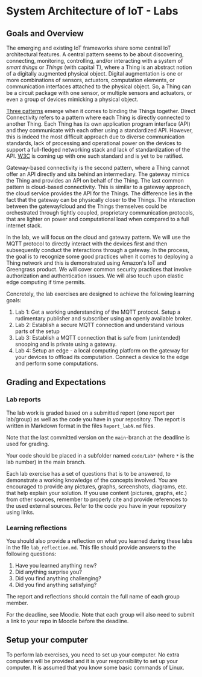 # System Architecture of IoT - Labs
## Goals and Overview

The emerging and existing IoT frameworks share some central IoT architectural
features. A central pattern seems to be about discovering, connecting,
monitoring, controlling, and/or interacting with a system of _smart things_ or
_Things_ (with capital T), where a Thing is an abstract notion of a digitally
augmented physical object. Digital augmentation is one or more combinations of
sensors, actuators, computation elements, or communication interfaces attached to
the physical object. So, a Thing can be a circuit package with one sensor, or
multiple sensors and actuators, or even a group of devices mimicking a physical
object.

[Three
patterns](https://www.w3.org/Submission/wot-model/#web-things-integration-patterns)
emerge when it comes to binding the Things together. Direct Connectivity refers to
a pattern where each Thing is directly connected to another Thing. Each Thing
has its own application program interface (API) and they communicate with each
other using a standardized API. However, this is indeed the most difficult
approach due to diverse communication standards, lack of processing and
operational power on the devices to support a full-fledged networking stack and
lack of standardization of the API.
[W3C](https://www.w3.org/Submission/wot-model) is coming up with one such
standard and is yet to be ratified. 

Gateway-based connectivity is the second pattern, where a Thing cannot offer an
API directly and sits behind an intermediary. The gateway mimics the Thing and
provides an API on behalf of the Thing. The last common pattern is 
cloud-based connectivity. This is similar to a gateway approach, the cloud
service provides the API for the Things. The difference lies in the fact that
the gateway can be physically closer to the Things. The interaction between
the gateway/cloud and the Things themselves could be orchestrated through tightly
coupled, proprietary communication protocols, that are lighter on power and
computational load when compared to a full internet stack.

In the lab, we will focus on the cloud and gateway pattern. We will use the MQTT
protocol to directly interact with the devices first and then subsequently
conduct the interactions through a gateway. In the process, the goal is to
recognize some good practices when it comes to deploying a Thing network and
this is demonstrated using Amazon's IoT and Greengrass product. We will cover
common security practices that involve authorization and authentication issues.
We will also touch upon elastic edge computing if time permits.

Concretely, the lab exercises are designed to achieve the following learning
goals:

1. Lab 1: Get a working understanding of the MQTT protocol. Setup a rudimentary
   publisher and subscriber using an openly available broker.
2. Lab 2: Establish a secure MQTT connection and understand various parts of
   the setup
3. Lab 3: Establish a MQTT connection that is safe from (unintended) snooping
   and is private using a gateway.
4. Lab 4: Setup an edge - a local computing platform on the gateway for your
   devices to offload its computation. Connect a device to the edge and perform
   some computations. 

## Grading and Expectations

### Lab reports
The lab work is graded based on a submitted report (one report per lab/group) as well
as the code you have in your repository. The report is written in Markdown format in the files `Report_labN.md` files. 

Note that the last committed version on the `main`-branch at the deadline is used for grading.

Your code should be placed in a subfolder named `code/Lab*` (where `*` is the lab number) 
in the main branch.

Each lab exercise has a set of questions that is to be answered, to demonstrate a working knowledge of the concepts involved. You are
encouraged to provide any pictures, graphs, screenshots, diagrams, etc. that
help explain your solution. If you use content (pictures, graphs, etc.)
from other sources, remember to properly cite and provide references to the used
external sources. Refer to the code you have in your repository using links. 

### Learning reflections
You should also provide a reflection on what you learned during these labs in 
the file `lab_reflection.md`. This file should provide answers to the following questions:

1. Have you learned anything new?
2. Did anything surprise you?
3. Did you find anything challenging?
4. Did you find anything satisfying?


The report and reflections should contain the full name of each group member.

For the deadline, see Moodle. Note that each group will also need
to submit a link to your repo in Moodle before the deadline.

## Setup your computer 
To perform lab exercises, you need to set up your computer. No extra computers will be provided and it is your responsibility to set up your computer. It is assumed that you know some basic commands of Linux. 